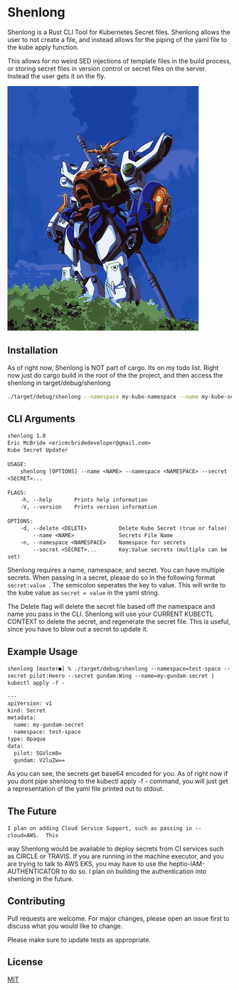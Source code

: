 # Shenlong
Shenlong is a Rust CLI Tool for Kubernetes Secret files. Shenlong allows the user to not create a file, and instead allows for the piping of the yaml file to the kube apply function.  

This allows for no weird SED injections of template files in the build process, 
or storing secret files in version control or secret files on the server.  
Instead the user gets it on the fly.

![Shenlong](shenlong.jpg?raw=true "Shenlong")

## Installation
As of right now, Shenlong is NOT part of cargo.  Its on my todo list.  Right now just do cargo build in the root of the the project, and then access the shenlong in target/debug/shenlong
```bash
./target/debug/shenlong --namespace my-kube-namespace --name my-kube-secrets --secret FOO:BOI | kubectl apply -f -
```

## CLI Arguments
```
shenlong 1.0
Eric McBride <ericmcbridedeveloper@gmail.com>
Kube Secret Updater

USAGE:
    shenlong [OPTIONS] --name <NAME> --namespace <NAMESPACE> --secret <SECRET>...

FLAGS:
    -h, --help       Prints help information
    -V, --version    Prints version information

OPTIONS:
    -d, --delete <DELETE>          Delete Kube Secret (true or false)
        --name <NAME>              Secrets File Name
    -n, --namespace <NAMESPACE>    Namespace for secrets
        --secret <SECRET>...       Key:Value secrets (multiple can be set)
```

Shenlong requires a name, namespace, and secret.  You can have multiple secrets.  When passing in a secret, please do so in the following format ```secret:value ```.  The semicolon seperates the key to value.  This will write to the kube value as `secret = value` in the yaml string.

The Delete flag will delete the secret file based off the namespace and name
you pass in the CLI.  Shenlong will use your CURRENT KUBECTL CONTEXT to delete
the secret, and regenerate the secret file.  This is useful, since you have to
blow out a secret to update it.

## Example Usage
```
shenlong [master●] % ./target/debug/shenlong --namespace=test-space --secret pilot:Heero --secret gundam:Wing --name=my-gundam-secret | kubectl apply -f -
```

```
---
apiVersion: v1
kind: Secret
metadata:
  name: my-gundam-secret
  namespace: test-space
type: Opaque
data:
  pilot: SGVlcm8=
  gundam: V2luZw==
```

As you can see, the secrets get base64 encoded for you.  As of right now if you
dont pipe shenlong to the kubectl apply -f - command, you will just get a
representation of the yaml file printed out to stdout.

## The Future
    I plan on adding Cloud Service Support, such as passing in --cloud=AWS.  This
way Shenlong would be available to deploy secrets from CI services such as CIRCLE or
TRAVIS.  If you are running in the machine executor, and you are trying to talk
to AWS EKS, you may have to use the heptio-IAM-AUTHENTICATOR to do so.  I plan
on building the authentication into shenlong in the future.

## Contributing
Pull requests are welcome. For major changes, please open an issue first to discuss what you would like to change.

Please make sure to update tests as appropriate.

## License
[MIT](https://choosealicense.com/licenses/mit/)
